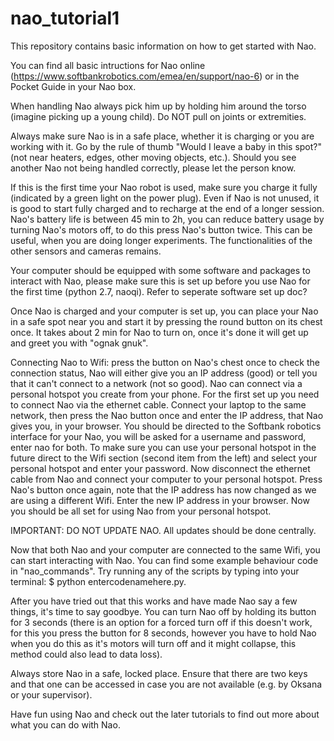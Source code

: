 # nao_tutorial1

This repository contains basic information on how to get started with Nao. 

You can find all basic intructions for Nao online (https://www.softbankrobotics.com/emea/en/support/nao-6) or in the Pocket Guide in your Nao box.

When handling Nao always pick him up by holding him around the torso (imagine picking up a young child). Do NOT pull on joints or extremities. 

Always make sure Nao is in a safe place, whether it is charging or you are working with it. Go by the rule of thumb "Would I leave a baby in this spot?" (not near heaters, edges, other moving objects, etc.). Should you see another Nao not being handled correctly, please let the person know.

If this is the first time your Nao robot is used, make sure you charge it fully (indicated by a green light on the power plug). Even if Nao is not unused, it is good to start fully charged and to recharge at the end of a longer session. Nao's battery life is between 45 min to 2h, you can reduce battery usage by turning Nao's motors off, to do this press Nao's button twice. This can be useful, when you are doing longer experiments. The functionalities of the other sensors and cameras remains. 

Your computer should be equipped with some software and packages to interact with Nao, please make sure this is set up before you use Nao for the first time (python 2.7, naoqi). Refer to seperate software set up doc?

Once Nao is charged and your computer is set up, you can place your Nao in a safe spot near you and start it by pressing the round button on its chest once. It takes about 2 min for Nao to turn on, once it's done it will get up and greet you with "ognak gnuk". 

Connecting Nao to Wifi: press the button on Nao's chest once to check the connection status, Nao will either give you an IP address (good) or tell you that it can't connect to a network (not so good). Nao can connect via a personal hotspot you create from your phone. For the first set up you need to connect Nao via the ethernet cable. Connect your laptop to the same network, then press the Nao button once and enter the IP address, that Nao gives you, in your browser. You should be directed to the Softbank robotics interface for your Nao, you will be asked for a username and password, enter nao for both. To make sure you can use your personal hotspot in the future direct to the Wifi section (second item from the left) and select your personal hotspot and enter your password. Now disconnect the ethernet cable from Nao and connect your computer to your personal hotspot. Press Nao's button once again, note that the IP address has now changed as we are using a different Wifi. Enter the new IP address in your browser. Now you should be all set for using Nao from your personal hotspot. 

IMPORTANT: DO NOT UPDATE NAO. All updates should be done centrally.

Now that both Nao and your computer are connected to the same Wifi, you can start interacting with Nao. You can find some example behaviour code in "nao_commands". Try running any of the scripts by typing into your terminal: $ python entercodenamehere.py.

After you have tried out that this works and have made Nao say a few things, it's time to say goodbye. You can turn Nao off by holding its button for 3 seconds (there is an option for a forced turn off if this doesn't work, for this you press the button for 8 seconds, however you have to hold Nao when you do this as it's motors will turn off and it might collapse, this method could also lead to data loss). 

Always store Nao in a safe, locked place. Ensure that there are two keys and that one can be accessed in case you are not available (e.g. by Oksana or your supervisor). 

Have fun using Nao and check out the later tutorials to find out more about what you can do with Nao.



